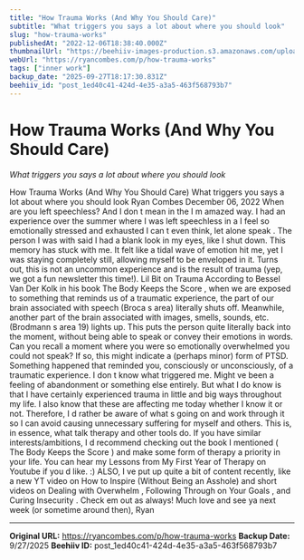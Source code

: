 ```yaml
---
title: "How Trauma Works (And Why You Should Care)"
subtitle: "What triggers you says a lot about where you should look"
slug: "how-trauma-works"
publishedAt: "2022-12-06T18:38:40.000Z"
thumbnailUrl: "https://beehiiv-images-production.s3.amazonaws.com/uploads/asset/file/944a566f-e6b8-421a-a484-4f725aeab131/nik-shuliahin-BuNWp1bL0nc-unsplash.jpg?t=1678703655"
webUrl: "https://ryancombes.com/p/how-trauma-works"
tags: ["inner work"]
backup_date: "2025-09-27T18:17:30.831Z"
beehiiv_id: "post_1ed40c41-424d-4e35-a3a5-463f568793b7"
---
```


# How Trauma Works (And Why You Should Care)

*What triggers you says a lot about where you should look*



How Trauma Works (And Why You Should Care) What triggers you says a lot about where you should look Ryan Combes December 06, 2022 When are you left speechless? And I don t mean in the I m amazed way. I had an experience over the summer where I was left speechless in a I feel so emotionally stressed and exhausted I can t even think, let alone speak . The person I was with said I had a blank look in my eyes, like I shut down. This memory has stuck with me. It felt like a tidal wave of emotion hit me, yet I was staying completely still, allowing myself to be enveloped in it. Turns out, this is not an uncommon experience and is the result of trauma (yep, we got a fun newsletter this time!). Lil Bit on Trauma According to Bessel Van Der Kolk in his book The Body Keeps the Score , when we are exposed to something that reminds us of a traumatic experience, the part of our brain associated with speech (Broca s area) literally shuts off. Meanwhile, another part of the brain associated with images, smells, sounds, etc. (Brodmann s area 19) lights up. This puts the person quite literally back into the moment, without being able to speak or convey their emotions in words. Can you recall a moment where you were so emotionally overwhelmed you could not speak? If so, this might indicate a (perhaps minor) form of PTSD. Something happened that reminded you, consciously or unconsciously, of a traumatic experience. I don t know what triggered me. Might ve been a feeling of abandonment or something else entirely. But what I do know is that I have certainly experienced trauma in little and big ways throughout my life. I also know that these are affecting me today whether I know it or not. Therefore, I d rather be aware of what s going on and work through it so I can avoid causing unnecessary suffering for myself and others. This is, in essence, what talk therapy and other tools do. If you have similar interests/ambitions, I d recommend checking out the book I mentioned ( The Body Keeps the Score ) and make some form of therapy a priority in your life. You can hear my Lessons from My First Year of Therapy on Youtube if you d like. :) ALSO, I ve put up quite a bit of content recently, like a new YT video on How to Inspire (Without Being an Asshole) and short videos on Dealing with Overwhelm , Following Through on Your Goals , and Curing Insecurity . Check em out as always! Much love and see ya next week (or sometime around then), Ryan

---

**Original URL:** https://ryancombes.com/p/how-trauma-works
**Backup Date:** 9/27/2025
**Beehiiv ID:** post_1ed40c41-424d-4e35-a3a5-463f568793b7
